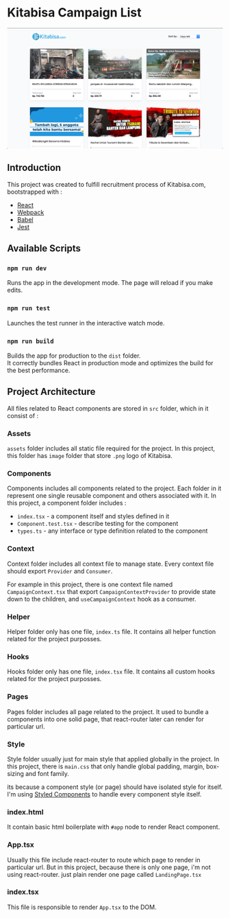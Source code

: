 # Kitabisa Campaign List

![Project screenshot](./docs/sample.png 'Project screenshot')

## Introduction
This project was created to fulfill recruitment process of Kitabisa.com, bootstrapped with : 
- [React](https://reactjs.org/)
- [Webpack](https://webpack.js.org/)
- [Babel](https://babeljs.io/)
- [Jest](https://jestjs.io/)

## Available Scripts

### `npm run dev`

Runs the app in the development mode. The page will reload if you make edits.

### `npm run test`

Launches the test runner in the interactive watch mode.

### `npm run build`

Builds the app for production to the `dist` folder.\
It correctly bundles React in production mode and optimizes the build for the best performance.

## Project Architecture
All files related to React components are stored in `src` folder, which in it consist of :

### Assets
`assets` folder includes all static file required for the project. In this project, this folder has `image` folder that store `.png` logo of Kitabisa.

### Components
Components includes all components related to the project. Each folder in it represent one single reusable component and others associated with it. In this project, a component folder includes :
- `index.tsx` - a component itself and styles defined in it
- `Component.test.tsx` - describe testing for the component
- `types.ts` - any interface or type definition related to the component

### Context
Context folder includes all context file to manage state. Every context file should export `Provider` and `Consumer`. 

For example in this project, there is one context file named `CampaignContext.tsx` that export `CampaignContextProvider` to provide state down to the children, and `useCampaignContext` hook as a consumer.

### Helper
Helper folder only has one file, `index.ts` file. It contains all helper function related for the project purposses.

### Hooks
Hooks folder only has one file, `index.tsx` file. It contains all custom hooks related for the project purposses.

### Pages
Pages folder includes all page related to the project. It used to bundle a components into one solid page, that react-router later can render for particular url. 

### Style
Style folder usually just for main style that applied globally in the project. In this project, there is `main.css` that only handle global padding, margin, box-sizing and font family.

its because a component style (or page) should have isolated style for itself. I'm using [Styled Components](https://styled-components.com/) to handle every component style itself. 


### index.html
It contain basic html boilerplate with `#app` node to render React component. 

### App.tsx
Usually this file include react-router to route which page to render in particular url. But in this project, because there is only one page, i'm not using react-router. just plain render one page called `LandingPage.tsx`

### index.tsx
This file is responsible to render `App.tsx` to the DOM.